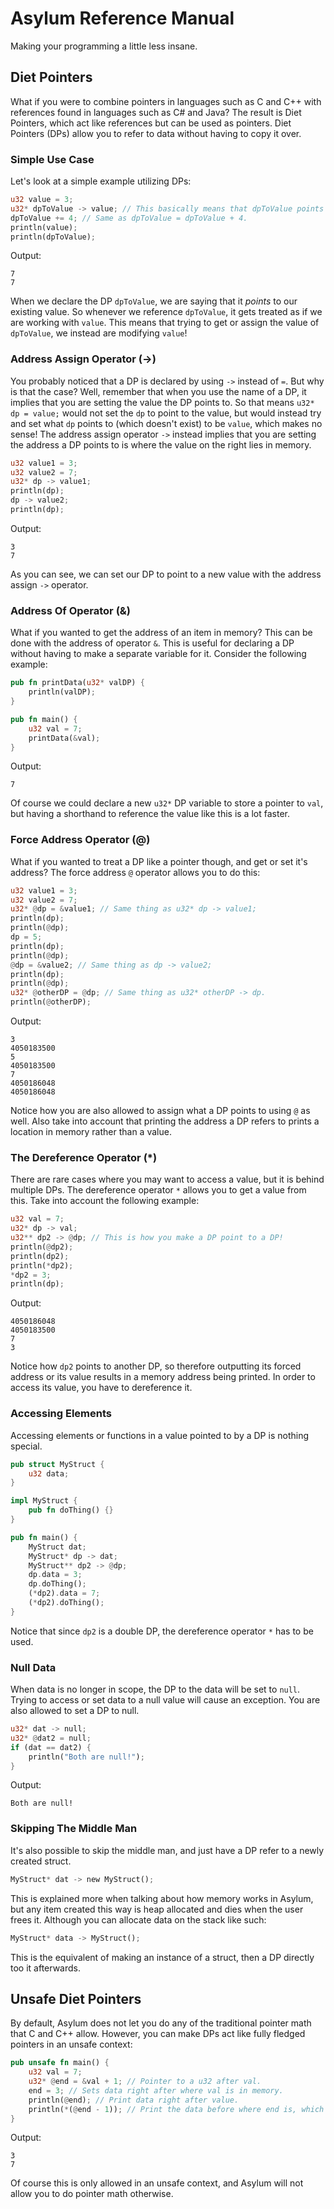 # Asylum Reference Manual
Making your programming a little less insane.

## Diet Pointers
What if you were to combine pointers in languages such as C and C++ with references found in languages such as C# and Java? The result is Diet Pointers, which act like references but can be used as pointers. Diet Pointers (DPs) allow you to refer to data without having to copy it over.

### Simple Use Case
Let's look at a simple example utilizing DPs:
```rust
u32 value = 3;
u32* dpToValue -> value; // This basically means that dpToValue points to value.
dpToValue += 4; // Same as dpToValue = dpToValue + 4.
println(value);
println(dpToValue);
```
Output:
```
7
7
```
When we declare the DP `dpToValue`, we are saying that it *points* to our existing value. So whenever we reference `dpToValue`, it gets treated as if we are working with `value`. This means that trying to get or assign the value of `dpToValue`, we instead are modifying `value`!

### Address Assign Operator (->)
You probably noticed that a DP is declared by using `->` instead of `=`. But why is that the case? Well, remember that when you use the name of a DP, it implies that you are setting the value the DP points to. So that means `u32* dp = value;` would not set the `dp` to point to the value, but would instead try and set what `dp` points to (which doesn't exist) to be `value`, which makes no sense! The address assign operator `->` instead implies that you are setting the address a DP points to is where the value on the right lies in memory.
```rust
u32 value1 = 3;
u32 value2 = 7;
u32* dp -> value1;
println(dp);
dp -> value2;
println(dp);
```
Output:
```
3
7
```
As you can see, we can set our DP to point to a new value with the address assign `->` operator.

### Address Of Operator (&)
What if you wanted to get the address of an item in memory? This can be done with the address of operator `&`. This is useful for declaring a DP without having to make a separate variable for it. Consider the following example:
```rust
pub fn printData(u32* valDP) {
    println(valDP);
}

pub fn main() {
    u32 val = 7;
    printData(&val);
}
```
Output:
```
7
```
Of course we could declare a new `u32*` DP variable to store a pointer to `val`, but having a shorthand to reference the value like this is a lot faster.

### Force Address Operator (@)
What if you wanted to treat a DP like a pointer though, and get or set it's address? The force address `@` operator allows you to do this:
```rust
u32 value1 = 3;
u32 value2 = 7;
u32* @dp = &value1; // Same thing as u32* dp -> value1;
println(dp);
println(@dp);
dp = 5;
println(dp);
println(@dp);
@dp = &value2; // Same thing as dp -> value2;
println(dp);
println(@dp);
u32* @otherDP = @dp; // Same thing as u32* otherDP -> dp.
println(@otherDP);
```
Output:
```
3
4050183500
5
4050183500
7
4050186048
4050186048
```
Notice how you are also allowed to assign what a DP points to using `@` as well. Also take into account that printing the address a DP refers to prints a location in memory rather than a value.

### The Dereference Operator (*)
There are rare cases where you may want to access a value, but it is behind multiple DPs. The dereference operator `*` allows you to get a value from this. Take into account the following example:
```rust
u32 val = 7;
u32* dp -> val;
u32** dp2 -> @dp; // This is how you make a DP point to a DP!
println(@dp2);
println(dp2);
println(*dp2);
*dp2 = 3;
println(dp);
```
Output:
```
4050186048
4050183500
7
3
```
Notice how `dp2` points to another DP, so therefore outputting its forced address or its value results in a memory address being printed. In order to access its value, you have to dereference it.

### Accessing Elements
Accessing elements or functions in a value pointed to by a DP is nothing special.
```rust
pub struct MyStruct {
    u32 data;
}

impl MyStruct {
    pub fn doThing() {}
}

pub fn main() {
    MyStruct dat;
    MyStruct* dp -> dat;
    MyStruct** dp2 -> @dp;
    dp.data = 3;
    dp.doThing();
    (*dp2).data = 7;
    (*dp2).doThing();
}
```
Notice that since `dp2` is a double DP, the dereference operator `*` has to be used.

### Null Data
When data is no longer in scope, the DP to the data will be set to `null`. Trying to access or set data to a null value will cause an exception. You are also allowed to set a DP to null.
```rust
u32* dat -> null;
u32* @dat2 = null;
if (dat == dat2) {
    println("Both are null!");
}
```
Output:
```
Both are null!
```

### Skipping The Middle Man
It's also possible to skip the middle man, and just have a DP refer to a newly created struct.
```rust
MyStruct* dat -> new MyStruct();
```
This is explained more when talking about how memory works in Asylum, but any item created this way is heap allocated and dies when the user frees it. Although you can allocate data on the stack like such:
```rust
MyStruct* data -> MyStruct();
```
This is the equivalent of making an instance of a struct, then a DP directly too it afterwards.

## Unsafe Diet Pointers
By default, Asylum does not let you do any of the traditional pointer math that C and C++ allow. However, you can make DPs act like fully fledged pointers in an unsafe context:
```rust
pub unsafe fn main() {
    u32 val = 7;
    u32* @end = &val + 1; // Pointer to a u32 after val.
    end = 3; // Sets data right after where val is in memory.
    println(@end); // Print data right after value.
    println(*(@end - 1)); // Print the data before where end is, which is val.
}
```
Output:
```
3
7
```
Of course this is only allowed in an unsafe context, and Asylum will not allow you to do pointer math otherwise.